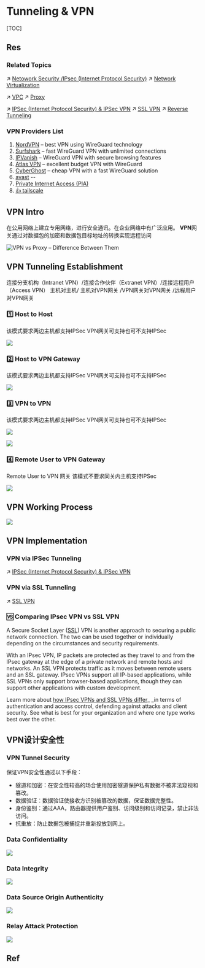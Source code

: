 # Tunneling & VPN

[TOC]



## Res
### Related Topics
↗ [Netowork Security /IPsec (Internet Protocol Security)](../../🏇%20Network%20Security%20Basics%20&%20Protocols/🫱🏻‍🫲🏿%20Network%20Layer%20Security/IPSec%20(Internet%20Protocol%20Security)%20&%20IPSec%20VPN/IPSec%20(Internet%20Protocol%20Security)%20&%20IPSec%20VPN.md)
↗ [Network Virtualization](../../../../../🔑%20CS_Core/🏎️%20Computer%20Networking%20and%20Communication/👰🏻‍♂️%20Network%20Virtualization/Network%20Virtualization.md)

↗ [VPC](../../../../Software%20Engineering/☁️%20Cloud%20Native/🌵%20Cloud%20Native%20Overview/🗿%20Cloud%20Models/Cloud%20Service%20(Delivery)%20Models/IaaS/VPC.md)
↗ [Proxy](../Proxy/Proxy.md)

↗ [IPSec (Internet Protocol Security) & IPSec VPN](../../🏇%20Network%20Security%20Basics%20&%20Protocols/🫱🏻‍🫲🏿%20Network%20Layer%20Security/IPSec%20(Internet%20Protocol%20Security)%20&%20IPSec%20VPN/IPSec%20(Internet%20Protocol%20Security)%20&%20IPSec%20VPN.md)
↗ [SSL VPN](📌%20Tunneling%20Protocols%20&%20Technologies/SSL%20VPN/SSL%20VPN.md)
↗ [Reverse Tunneling](Reverse%20Tunneling.md)

### VPN Providers List
1. [NordVPN](https://bi.cybernews.com/nordvpn/ "NordVPN") – best VPN using WireGuard technology
2. [Surfshark](https://bi.cybernews.com/surfsharkvpn/ "Surfshark VPN") – fast WireGuard VPN with unlimited connections
3. [IPVanish](https://bi.cybernews.com/ipvanish/ "IPVanish") – WireGuard VPN with secure browsing features
4. [Atlas VPN](https://bi.cybernews.com/atlasvpn/ "Atlas VPN") – excellent budget VPN with WireGuard
5. [CyberGhost](https://bi.cybernews.com/cyberghostvpn/ "CyberGhost VPN") – cheap VPN with a fast WireGuard solution
6. [avast](https://www.avast.com/en-us/index) -- 
7. [Private Internet Access (PIA)](https://www.privateinternetaccess.com)
8. [👍 tailscale](https://tailscale.com) 



## VPN Intro
在公用网络上建立专用网络，进行安全通讯。在企业网络中有广泛应用。
**VPN**网关通过对数据包的加密和数据包目标地址的转换实现远程访问

![VPN vs Proxy – Difference Between Them](https://www.guru99.com/images/2/041321_0431_VPNvsProxyW1.png)



## VPN Tunneling Establishment
连接分支机构（Intranet VPN）/连接合作伙伴（Extranet VPN）/连接远程用户（Access VPN）
主机对主机/ 主机对VPN网关 /VPN网关对VPN网关 /远程用户对VPN网关

### 1️⃣ Host to Host
该模式要求两边主机都支持IPSec
VPN网关可支持也可不支持IPSec

![](../../../../../Assets/Pics/Screenshot%202023-12-16%20at%204.45.17PM.png)

### 2️⃣ Host to VPN Gateway
该模式要求两边主机都支持IPSec
VPN网关可支持也可不支持IPSec

![](../../../../../Assets/Pics/Screenshot%202024-01-05%20at%2011.55.41AM.png)

### 3️⃣ VPN to VPN
该模式要求两边主机都支持IPSec
VPN网关可支持也可不支持IPSec

![](../../../../../Assets/Pics/Screenshot%202023-12-16%20at%204.44.58PM.png)

![](../../../../../Assets/Pics/Screenshot%202024-01-05%20at%2011.56.18AM.png)

### 4️⃣ Remote User to VPN Gateway
Remote User to VPN 网关
该模式不要求同关内主机支持IPSec

![](../../../../../Assets/Pics/Screenshot%202023-12-16%20at%204.46.04PM.png)



## VPN Working Process
![](../../../../../Assets/Pics/Screenshot%202023-12-16%20at%204.38.17PM.png)



## VPN Implementation
### VPN via IPSec Tunneling
↗ [IPSec (Internet Protocol Security) & IPSec VPN](../../🏇%20Network%20Security%20Basics%20&%20Protocols/🫱🏻‍🫲🏿%20Network%20Layer%20Security/IPSec%20(Internet%20Protocol%20Security)%20&%20IPSec%20VPN/IPSec%20(Internet%20Protocol%20Security)%20&%20IPSec%20VPN.md)

### VPN via SSL Tunneling
↗ [SSL VPN](📌%20Tunneling%20Protocols%20&%20Technologies/SSL%20VPN/SSL%20VPN.md)

### 🆚 Comparing IPsec VPN vs SSL VPN
A Secure Socket Layer ([SSL](https://www.techtarget.com/searchsecurity/definition/Secure-Sockets-Layer-SSL)) VPN is another approach to securing a public network connection. The two can be used together or individually depending on the circumstances and security requirements.

With an IPsec VPN, IP packets are protected as they travel to and from the IPsec gateway at the edge of a private network and remote hosts and networks. An SSL VPN protects traffic as it moves between remote users and an SSL gateway. IPsec VPNs support all IP-based applications, while SSL VPNs only support browser-based applications, though they can support other applications with custom development.

Learn more about [how IPsec VPNs and SSL VPNs differ](https://www.techtarget.com/searchsecurity/feature/Tunnel-vision-Choosing-a-VPN-SSL-VPN-vs-IPSec-VPN)_ _in terms of authentication and access control, defending against attacks and client security. See what is best for your organization and where one type works best over the other.



## VPN设计安全性
### VPN Tunnel Security
保证VPN安全性通过以下手段：
- 隧道和加密：在安全性较高的场合使用加密隧道保护私有数据不被非法窥视和篡改。
- 数据验证：数据验证使接收方识别被篡改的数据，保证数据完整性。
- 身份鉴别：通过AAA，路由器提供用户鉴别、访问级别和访问记录，禁止非法访问。
- 抗重放：防止数据包被捕捉并重新投放到网上。

### Data Confidentiality
![](../../../../../Assets/Pics/Screenshot%202023-12-16%20at%204.42.23PM.png)

### Data Integrity
![](../../../../../Assets/Pics/Screenshot%202023-12-16%20at%204.42.44PM.png)

### Data Source Origin Authenticity
![](../../../../../Assets/Pics/Screenshot%202023-12-16%20at%204.43.06PM.png)

### Relay Attack Protection
![](../../../../../Assets/Pics/Screenshot%202023-12-16%20at%204.43.29PM.png)



## Ref
[Comparison of VPN Services]: https://en.wikipedia.org/wiki/VPN_service#comparison

[Private Internet Access VPN review]: https://cybernews.com/best-vpn/private-internet-access-review/

[🤔 What is VPN? How It Works, Types of VPN]: https://www.kaspersky.com/resource-center/definitions/what-is-a-vpn